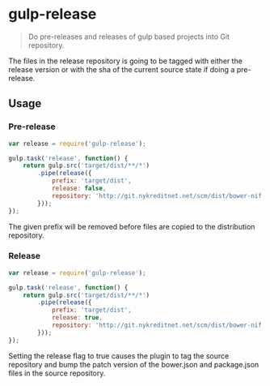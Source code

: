 gulp-release
============

> Do pre-releases and releases of gulp based projects into Git repository.

The files in the release repository is going to be tagged with either the release version or with the
sha of the current source state if doing a pre-release.

## Usage

### Pre-release

```javascript
var release = require('gulp-release');

gulp.task('release', function() {
    return gulp.src('target/dist/**/*')
        .pipe(release({
            prefix: 'target/dist',
            release: false,
            repository: 'http://git.nykreditnet.net/scm/dist/bower-nif.git'
        }));
});
```

The given prefix will be removed before files are copied to the distribution repository.

### Release

```javascript
var release = require('gulp-release');

gulp.task('release', function() {
    return gulp.src('target/dist/**/*')
        .pipe(release({
            prefix: 'target/dist',
            release: true,
            repository: 'http://git.nykreditnet.net/scm/dist/bower-nif.git'
        }));
});
```

Setting the release flag to true causes the plugin to tag the source repository and bump the patch version of the
bower.json and package.json files in the source repository.